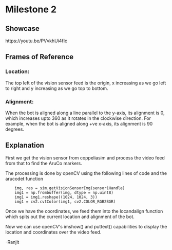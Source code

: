 # Milestone 2
## Showcase
<!-- <video src="https://youtu.be/PVvkhUi4fIc" controls></video> -->
</video>
https://youtu.be/PVvkhUi4fIc

## Frames of Reference
### Location:
The top left of the vision sensor feed is the origin, x increasing as we go left to right and y increasing as we go top to bottom.
### Alignment:
When the bot is aligned along a line parallel to the y-axis, its alignment is 0, which increases upto 360 as it rotates in the clockwise direction. For example, when the bot is aligned along +ve x-axis, its alignment is 90 degrees.
## Explanation
First we get the vision sensor from coppeliasim and process the video feed from that to find the AruCo markers.

The processing is done by openCV using the following lines of code and the arucodet function

        img, res = sim.getVisionSensorImg(sensor1Handle)
		img1 = np.frombuffer(img, dtype = np.uint8)
		img1 = img1.reshape((1024, 1024, 3))
		img1 = cv2.cvtColor(img1, cv2.COLOR_RGB2BGR)

Once we have the coordinates, we feed them into the locandalign function which spits out the current location and alignment of the bot.

Now we can use openCV's imshow() and puttext() capabilities to display the location and coordinates over the video feed.


-Ranjit